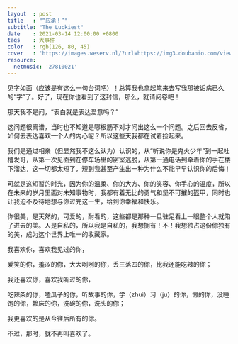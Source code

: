 ```yaml
---
layout  : post
title   : "“应承！”"
subtitle: "The Luckiest"
date    : 2021-03-14 12:00:00 +0800
tags    : 大事件
color   : rgb(126, 80, 45)
cover   : 'https://images.weserv.nl/?url=https://img3.doubanio.com/view/photo/l/public/p2107947301.jpg'
resource:
  netmusic: '27810021'
---
```


见字如面（应该是有这么一句台词吧）！总算我也拿起笔来去写我那被诟病已久的“字”了。好了，现在你也看到了这封信，那么，就请阅卷吧！

那天我不是问，“表白就是表达爱意吗？”

这问题很离谱，当时也不知道是哪根筋不对才问出这么一个问题。之后回去反省，如何去表达喜欢一个人的内心呢？所以这些天我都在试着捡起来。

我们是通过相亲（但显然我不这么认为）认识的，从“听说你是鬼火少年”到一起吐槽发哥，从第一次见面到在停车场里的密室逃脱，从第一通电话到牵着你的手在楼下溜达，这一切都太短了，短到我甚至产生出一种为什么不能早早认识你的后悔！

可就是这短暂的时光，因为你的温柔、你的大方、你的笑容、你手心的温度，所以在未来的岁月里面对未知事物时，我都有着无比的勇气和坚不可摧的盔甲，同时也让我迫不及待地想与你过完这一生，给到你幸福和快乐。

你很美，是天然的，可爱的，耐看的，这些都是那种一旦驻足看上一眼整个人就陷了进去的美。人是自私的，所以我是自私的，我想拥有！不！我想独占这份你独有的美，成为这个世界上唯一的收藏家。

我喜欢你，喜欢我见过的你，

爱笑的你，羞涩的你，大大咧咧的你，丢三落四的你，比我还能吃辣的你；

我还喜欢你，喜欢我听过的你，

吃辣条的你，嗑瓜子的你，听故事的你，学（zhui）习（ju）的你，懒的你，没睡饱的你，赖床的你，洗碗的你，洗头的你；

我更喜欢的是从今往后所有的你。

不过，那时，就不再叫喜欢了。
